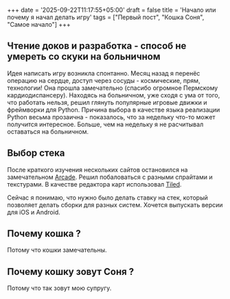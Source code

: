 +++
date = '2025-09-22T11:17:55+05:00'
draft = false
title = 'Начало или почему я начал делать игру'
tags = ["Первый пост", "Кошка Соня", "Самое начало"]
+++

## Чтение доков и разработка - способ не умереть со скуки на больничном

Идея написать игру возникла спонтанно. Месяц назад я перенёс операцию на сердце, доступ через сосуды - космические, прям, технологии! Она прошла замечательно (спасибо огромное Пермскому кардиодиспансеру). Находясь на больничном, уже сходя с ума от того, что работать нельзя, решил глянуть популярные игровые движки и фреймворки для Python. Причина выбора в качестве языка реализации Python весьма прозаична - показалось, что за недельку что-то может получится интересное. Больше, чем на недельку я не расчитывал оставаться на больничном.

## Выбор стека

После краткого изучения нескольких сайтов остановился на замечательном [Arcade](https://api.arcade.academy/en/latest/index.html). Решил побаловаться с разными спрайтами и текстурами. В качестве редактора карт использовал [Tiled](https://www.mapeditor.org).

Сейчас я понимаю, что нужно было делать ставку на стек, который позволяет делать сборки для разных систем. Хочется выпускать версии для iOS и Android.

## Почему кошка ?

Потому что кошки замечательны.

## Почему кошку зовут Соня ?

Потому что так зовут мою супругу.
